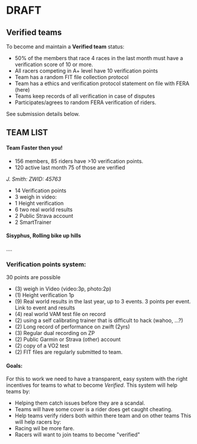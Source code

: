 # DRAFT

## Verified teams
To become and maintain a **Verified team** status:
- 50% of the members that race 4 races in the last month must have a verification score of 10 or more.
- All racers competing in A+ level have 10 verification points
- Team has a random FIT file collection protocol
- Team has a ethics and verification protocol statement on file with FERA (here)
- Teams keep records of all verification in case of disputes
- Participates/agrees to random FERA verification of riders.

See submission details below.

## TEAM LIST

#### Team Faster then you!
- 156 members, 85 riders have >10 verification points.
- 120 active last month 75 of those are verified

_J. Smith: ZWID: 45763_
- 14 Verification points
- 3 weigh in video: 
- 1 Height verification
- 6 two real world results
- 2 Public Strava account
- 2 SmartTrainer

#### Sisyphus, Rolling bike up hills
....




### Verification points system:
30 points are possible
- (3) weigh in Video (video:3p, photo:2p)
- (1) Height verification 1p
- (9) Real world results in the last year, up to 3 events. 3 points per event. Link to event and results
- (4) real world VAM test file on record
- (2) using a self calibrating trainer that is difficult to hack (wahoo, ...?)
- (2) Long record of performance on zwift (2yrs)
- (3) Regular dual recording on ZP
- (2) Public Garmin or Strava (other) account
- (2) copy of a VO2 test
- (2) FIT files are regularly submitted to team.

#### Goals:
For this to work we need to have a transparent, easy system with the right incentives for teams to what to become _Verified_.
This system will help teams by:
- Helping them catch issues before they are a scandal.
- Teams will have some cover is a rider does get caught cheating.
- Help teams verify riders both within there team and on other teams
This will help racers by:
- Racing wil be more fare.
- Racers will want to join teams to become "verified"
